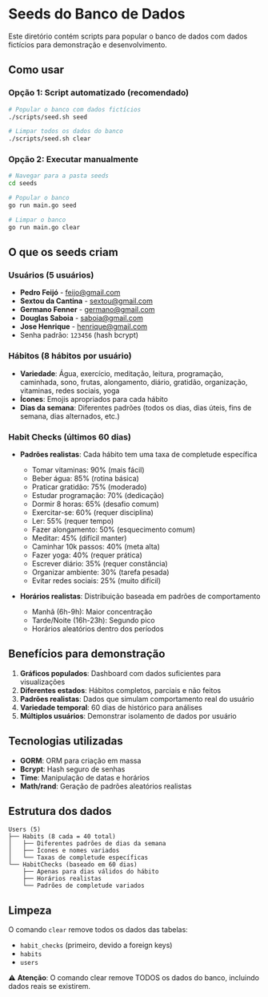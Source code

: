 # Seeds do Banco de Dados

Este diretório contém scripts para popular o banco de dados com dados fictícios para demonstração e desenvolvimento.

## Como usar

### Opção 1: Script automatizado (recomendado)
```bash
# Popular o banco com dados fictícios
./scripts/seed.sh seed

# Limpar todos os dados do banco
./scripts/seed.sh clear
```

### Opção 2: Executar manualmente
```bash
# Navegar para a pasta seeds
cd seeds

# Popular o banco
go run main.go seed

# Limpar o banco
go run main.go clear
```

## O que os seeds criam

### Usuários (5 usuários)
- **Pedro Feijó** - feijo@gmail.com
- **Sextou da Cantina** - sextou@gmail.com
- **Germano Fenner** - germano@gmail.com
- **Douglas Saboia** - saboia@gmail.com
- **Jose Henrique** - henrique@gmail.com
- Senha padrão: `123456` (hash bcrypt)

### Hábitos (8 hábitos por usuário)
- **Variedade**: Água, exercício, meditação, leitura, programação, caminhada, sono, frutas, alongamento, diário, gratidão, organização, vitaminas, redes sociais, yoga
- **Ícones**: Emojis apropriados para cada hábito
- **Dias da semana**: Diferentes padrões (todos os dias, dias úteis, fins de semana, dias alternados, etc.)

### Habit Checks (últimos 60 dias)
- **Padrões realistas**: Cada hábito tem uma taxa de completude específica
  - Tomar vitaminas: 90% (mais fácil)
  - Beber água: 85% (rotina básica)
  - Praticar gratidão: 75% (moderado)
  - Estudar programação: 70% (dedicação)
  - Dormir 8 horas: 65% (desafio comum)
  - Exercitar-se: 60% (requer disciplina)
  - Ler: 55% (requer tempo)
  - Fazer alongamento: 50% (esquecimento comum)
  - Meditar: 45% (difícil manter)
  - Caminhar 10k passos: 40% (meta alta)
  - Fazer yoga: 40% (requer prática)
  - Escrever diário: 35% (requer constância)
  - Organizar ambiente: 30% (tarefa pesada)
  - Evitar redes sociais: 25% (muito difícil)

- **Horários realistas**: Distribuição baseada em padrões de comportamento
  - Manhã (6h-9h): Maior concentração
  - Tarde/Noite (16h-23h): Segundo pico
  - Horários aleatórios dentro dos períodos

## Benefícios para demonstração

1. **Gráficos populados**: Dashboard com dados suficientes para visualizações
2. **Diferentes estados**: Hábitos completos, parciais e não feitos
3. **Padrões realistas**: Dados que simulam comportamento real do usuário
4. **Variedade temporal**: 60 dias de histórico para análises
5. **Múltiplos usuários**: Demonstrar isolamento de dados por usuário

## Tecnologias utilizadas

- **GORM**: ORM para criação em massa
- **Bcrypt**: Hash seguro de senhas
- **Time**: Manipulação de datas e horários
- **Math/rand**: Geração de padrões aleatórios realistas

## Estrutura dos dados

```
Users (5)
├── Habits (8 cada = 40 total)
│   ├── Diferentes padrões de dias da semana
│   ├── Ícones e nomes variados
│   └── Taxas de completude específicas
└── HabitChecks (baseado em 60 dias)
    ├── Apenas para dias válidos do hábito
    ├── Horários realistas
    └── Padrões de completude variados
```

## Limpeza

O comando `clear` remove todos os dados das tabelas:
- `habit_checks` (primeiro, devido a foreign keys)
- `habits` 
- `users`

⚠️ **Atenção**: O comando clear remove TODOS os dados do banco, incluindo dados reais se existirem. 